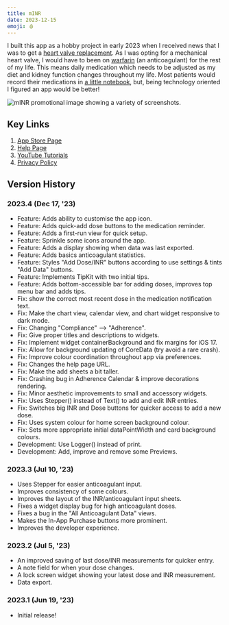 ```yaml
---
title: mINR
date: 2023-12-15
emoji: 🩸
---
```


I built this app as a hobby project in early 2023 when I received news that I was to get a [heart valve replacement](/posts/a-heart-murmur/). As I was opting for a mechanical heart valve, I would have to been on [warfarin](https://en.wikipedia.org/wiki/Warfarin) (an anticoagulant) for the rest of my life. This means daily medication which needs to be adjusted as my diet and kidney function changes throughout my life. Most patients would record their medications in [a little notebook](https://healthify.nz/assets/Brochures/my-warfarin-and-inr-diary-210811.pdf), but, being technology oriented I figured an app would be better!

![mINR promotional image showing a variety of screenshots.](/minr-promo.png)

## Key Links

1. [App Store Page](https://apps.apple.com/us/app/minr/id6448668274)
2. [Help Page](https://finn.lesueur.nz/minr/minr-help.html)
3. [YouTube Tutorials](https://www.youtube.com/watch?v=yVN11Ma8QB8&list=PLTY6jHvfu9gAFMdkLRBg-X7ROyr-J5_pw)
4. [Privacy Policy](https://finn.lesueur.nz/minr/minr-privacy-policy.html)

## Version History

### 2023.4 (Dec 17, '23)

- Feature: Adds ability to customise the app icon.
- Feature: Adds quick-add dose buttons to the medication reminder.
- Feature: Adds a first-run view for quick setup.
- Feature: Sprinkle some icons around the app.
- Feature: Adds a display showing when data was last exported.
- Feature: Adds basics anticoagulant statistics.
- Feature: Styles "Add Dose/INR" buttons according to use settings & tints "Add Data" buttons.
- Feature: Implements TipKit with two initial tips.
- Feature: Adds bottom-accessible bar for adding doses, improves top menu bar and adds tips.
- Fix: show the correct most recent dose in the medication notification text.
- Fix: Make the chart view, calendar view, and chart widget responsive to dark mode.
- Fix: Changing "Compliance" --> "Adherence".
- Fix: Give proper titles and descriptions to widgets.
- Fix: Implement widget containerBackground and fix margins for iOS 17.
- Fix: Allow for background updating of CoreData (try avoid a rare crash).
- Fix: Improve colour coordination throughout app via preferences.
- Fix: Changes the help page URL.
- Fix: Make the add sheets a bit taller.
- Fix: Crashing bug in Adherence Calendar & improve decorations rendering.
- Fix: Minor aesthetic improvements to small and accessory widgets.
- Fix: Uses Stepper() instead of Text() to add and edit INR entries.
- Fix: Switches big INR and Dose buttons for quicker access to add a new dose.
- Fix: Uses system colour for home screen background colour.
- Fix: Sets more appropriate initial dataPointWidth and card background colours.
- Development: Use Logger() instead of print.
- Development: Add, improve and remove some Previews.

### 2023.3 (Jul 10, '23)

- Uses Stepper for easier anticoagulant input.
- Improves consistency of some colours.
- Improves the layout of the INR/anticoagulant input sheets.
- Fixes a widget display bug for high anticoagulant doses.
- Fixes a bug in the "All Anticoagulant Data" views.
- Makes the In-App Purchase buttons more prominent.
- Improves the developer experience.


### 2023.2 (Jul 5, '23)

- An improved saving of last dose/INR measurements for quicker entry.
- A note field for when your dose changes.
- A lock screen widget showing your latest dose and INR measurement.
- Data export.


### 2023.1 (Jun 19, '23)

- Initial release!